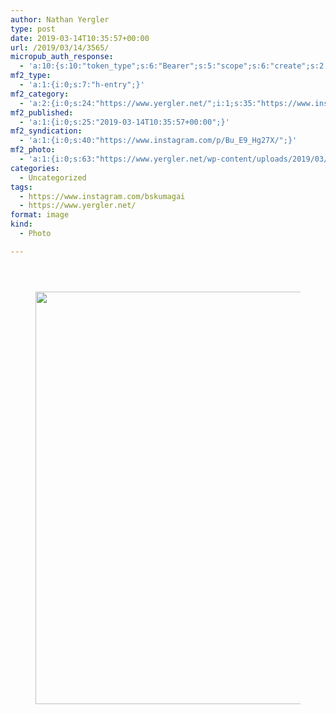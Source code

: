 ```yaml
---
author: Nathan Yergler
type: post
date: 2019-03-14T10:35:57+00:00
url: /2019/03/14/3565/
micropub_auth_response:
  - 'a:10:{s:10:"token_type";s:6:"Bearer";s:5:"scope";s:6:"create";s:2:"me";s:24:"https://www.yergler.net/";s:9:"issued_by";s:51:"https://www.yergler.net/wp-json/indieauth/1.0/token";s:9:"client_id";s:24:"https://ownyourgram.com/";s:11:"client_name";s:11:"OwnYourGram";s:11:"client_icon";s:35:"https://ownyourgram.com/favicon.ico";s:9:"issued_at";i:1548307572;s:4:"user";i:2;s:13:"last_accessed";i:1552560348;}'
mf2_type:
  - 'a:1:{i:0;s:7:"h-entry";}'
mf2_category:
  - 'a:2:{i:0;s:24:"https://www.yergler.net/";i:1;s:35:"https://www.instagram.com/bskumagai";}'
mf2_published:
  - 'a:1:{i:0;s:25:"2019-03-14T10:35:57+00:00";}'
mf2_syndication:
  - 'a:1:{i:0;s:40:"https://www.instagram.com/p/Bu_E9_Hg27X/";}'
mf2_photo:
  - 'a:1:{i:0;s:63:"https://www.yergler.net/wp-content/uploads/2019/03/igDrByka.jpg";}'
categories:
  - Uncategorized
tags:
  - https://www.instagram.com/bskumagai
  - https://www.yergler.net/
format: image
kind:
  - Photo

---
```

<section class="response"> <header> </header> 

<div data-carousel-extra='{"blog_id":1,"permalink":"https:\/\/www.yergler.net\/2019\/03\/14\/3565\/"}' id='gallery-30' class='gallery galleryid-3565 gallery-columns-1 gallery-size-large'>
  <figure class='gallery-item'> 
  
  <div class='gallery-icon landscape'>
    <a href='https://www.yergler.net/wp-content/uploads/2019/03/igDrByka.jpg'><img width="660" height="660" src="https://www.yergler.net/wp-content/uploads/2019/03/igDrByka-1024x1024.jpg" class="attachment-large size-large u-photo" alt="" loading="lazy" srcset="https://www.yergler.net/wp-content/uploads/2019/03/igDrByka-1024x1024.jpg 1024w, https://www.yergler.net/wp-content/uploads/2019/03/igDrByka-150x150.jpg 150w, https://www.yergler.net/wp-content/uploads/2019/03/igDrByka-300x300.jpg 300w, https://www.yergler.net/wp-content/uploads/2019/03/igDrByka-768x768.jpg 768w, https://www.yergler.net/wp-content/uploads/2019/03/igDrByka-800x800.jpg 800w, https://www.yergler.net/wp-content/uploads/2019/03/igDrByka-50x50.jpg 50w, https://www.yergler.net/wp-content/uploads/2019/03/igDrByka.jpg 1080w" sizes="(max-width: 660px) 100vw, 660px" data-attachment-id="3566" data-permalink="https://www.yergler.net/2019/03/14/3565/igdrbyka/" data-orig-file="https://www.yergler.net/wp-content/uploads/2019/03/igDrByka.jpg" data-orig-size="1080,1080" data-comments-opened="0" data-image-meta="{&quot;aperture&quot;:&quot;0&quot;,&quot;credit&quot;:&quot;&quot;,&quot;camera&quot;:&quot;&quot;,&quot;caption&quot;:&quot;&quot;,&quot;created_timestamp&quot;:&quot;0&quot;,&quot;copyright&quot;:&quot;&quot;,&quot;focal_length&quot;:&quot;0&quot;,&quot;iso&quot;:&quot;0&quot;,&quot;shutter_speed&quot;:&quot;0&quot;,&quot;title&quot;:&quot;&quot;,&quot;orientation&quot;:&quot;0&quot;}" data-image-title="igDrByka" data-image-description="" data-image-caption="" data-medium-file="https://www.yergler.net/wp-content/uploads/2019/03/igDrByka-300x300.jpg" data-large-file="https://www.yergler.net/wp-content/uploads/2019/03/igDrByka-1024x1024.jpg" /></a>
  </div></figure>
</div></section>